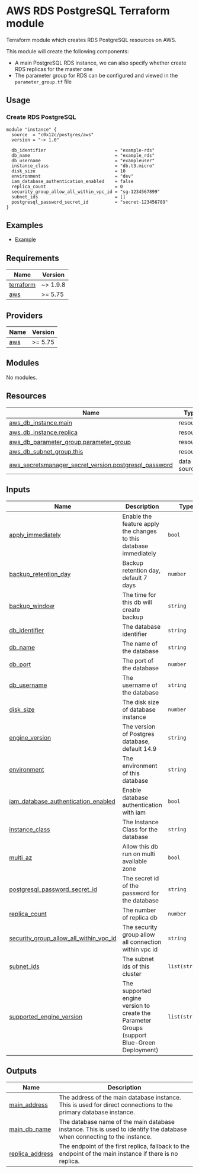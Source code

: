 # AWS RDS PostgreSQL Terraform module
Terraform module which creates RDS PostgreSQL resources on AWS.

This module will create the following components:
- A main PostgreSQL RDS instance, we can also specify whether create RDS replicas for the master one
- The parameter group for RDS can be configured and viewed in the `parameter_group.tf` file

## Usage
### Create RDS PostgreSQL
```hcl
module "instance" {
  source  = "c0x12c/postgres/aws"
  version = "~> 1.0"

  db_identifier                          = "example-rds"
  db_name                                = "example_rds"
  db_username                            = "exampleuser"
  instance_class                         = "db.t3.micro"
  disk_size                              = 10
  environment                            = "dev"
  iam_database_authentication_enabled    = false
  replica_count                          = 0
  security_group_allow_all_within_vpc_id = "sg-1234567899"
  subnet_ids                             = []
  postgresql_password_secret_id          = "secret-123456789"
}
```

## Examples
- [Example](./examples/complete/)

<!-- BEGIN_TF_DOCS -->
## Requirements

| Name | Version |
|------|---------|
| <a name="requirement_terraform"></a> [terraform](#requirement\_terraform) | ~> 1.9.8 |
| <a name="requirement_aws"></a> [aws](#requirement\_aws) | >= 5.75 |

## Providers

| Name | Version |
|------|---------|
| <a name="provider_aws"></a> [aws](#provider\_aws) | >= 5.75 |

## Modules

No modules.

## Resources

| Name | Type |
|------|------|
| [aws_db_instance.main](https://registry.terraform.io/providers/hashicorp/aws/latest/docs/resources/db_instance) | resource |
| [aws_db_instance.replica](https://registry.terraform.io/providers/hashicorp/aws/latest/docs/resources/db_instance) | resource |
| [aws_db_parameter_group.parameter_group](https://registry.terraform.io/providers/hashicorp/aws/latest/docs/resources/db_parameter_group) | resource |
| [aws_db_subnet_group.this](https://registry.terraform.io/providers/hashicorp/aws/latest/docs/resources/db_subnet_group) | resource |
| [aws_secretsmanager_secret_version.postgresql_password](https://registry.terraform.io/providers/hashicorp/aws/latest/docs/data-sources/secretsmanager_secret_version) | data source |

## Inputs

| Name | Description | Type | Default | Required |
|------|-------------|------|---------|:--------:|
| <a name="input_apply_immediately"></a> [apply\_immediately](#input\_apply\_immediately) | Enable the feature apply the changes to this database immediately | `bool` | `true` | no |
| <a name="input_backup_retention_day"></a> [backup\_retention\_day](#input\_backup\_retention\_day) | Backup retention day, default 7 days | `number` | `7` | no |
| <a name="input_backup_window"></a> [backup\_window](#input\_backup\_window) | The time for this db will create backup | `string` | `"01:00-03:00"` | no |
| <a name="input_db_identifier"></a> [db\_identifier](#input\_db\_identifier) | The database identifier | `string` | n/a | yes |
| <a name="input_db_name"></a> [db\_name](#input\_db\_name) | The name of the database | `string` | n/a | yes |
| <a name="input_db_port"></a> [db\_port](#input\_db\_port) | The port of the database | `number` | `5432` | no |
| <a name="input_db_username"></a> [db\_username](#input\_db\_username) | The username of the database | `string` | n/a | yes |
| <a name="input_disk_size"></a> [disk\_size](#input\_disk\_size) | The disk size of database instance | `number` | n/a | yes |
| <a name="input_engine_version"></a> [engine\_version](#input\_engine\_version) | The version of Postgres database, default 14.9 | `string` | `"16.4"` | no |
| <a name="input_environment"></a> [environment](#input\_environment) | The environment of this database | `string` | n/a | yes |
| <a name="input_iam_database_authentication_enabled"></a> [iam\_database\_authentication\_enabled](#input\_iam\_database\_authentication\_enabled) | Enable database authentication with iam | `bool` | n/a | yes |
| <a name="input_instance_class"></a> [instance\_class](#input\_instance\_class) | The Instance Class for the database | `string` | `"db.m5.large"` | no |
| <a name="input_multi_az"></a> [multi\_az](#input\_multi\_az) | Allow this db run on multi available zone | `bool` | `false` | no |
| <a name="input_postgresql_password_secret_id"></a> [postgresql\_password\_secret\_id](#input\_postgresql\_password\_secret\_id) | The secret id of the password for the database | `string` | n/a | yes |
| <a name="input_replica_count"></a> [replica\_count](#input\_replica\_count) | The number of replica db | `number` | n/a | yes |
| <a name="input_security_group_allow_all_within_vpc_id"></a> [security\_group\_allow\_all\_within\_vpc\_id](#input\_security\_group\_allow\_all\_within\_vpc\_id) | The security group allow all connection within vpc id | `string` | n/a | yes |
| <a name="input_subnet_ids"></a> [subnet\_ids](#input\_subnet\_ids) | The subnet ids of this cluster | `list(string)` | n/a | yes |
| <a name="input_supported_engine_version"></a> [supported\_engine\_version](#input\_supported\_engine\_version) | The supported engine version to create the Parameter Groups (support Blue-Green Deployment) | `list(string)` | <pre>[<br/>  "16"<br/>]</pre> | no |

## Outputs

| Name | Description |
|------|-------------|
| <a name="output_main_address"></a> [main\_address](#output\_main\_address) | The address of the main database instance. This is used for direct connections to the primary database instance. |
| <a name="output_main_db_name"></a> [main\_db\_name](#output\_main\_db\_name) | The database name of the main database instance. This is used to identify the database when connecting to the instance. |
| <a name="output_replica_address"></a> [replica\_address](#output\_replica\_address) | The endpoint of the first replica, fallback to the endpoint of the main instance if there is no replica. |
<!-- END_TF_DOCS -->